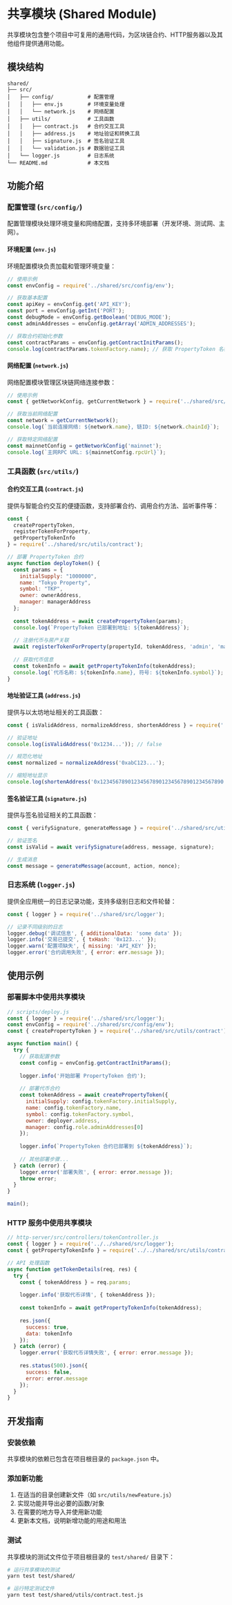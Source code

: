 # 共享模块 (Shared Module)

共享模块包含整个项目中可复用的通用代码，为区块链合约、HTTP服务器以及其他组件提供通用功能。

## 模块结构

```
shared/
├── src/
│   ├── config/           # 配置管理
│   │   ├── env.js        # 环境变量处理
│   │   └── network.js    # 网络配置
│   ├── utils/            # 工具函数
│   │   ├── contract.js   # 合约交互工具
│   │   ├── address.js    # 地址验证和转换工具
│   │   ├── signature.js  # 签名验证工具
│   │   └── validation.js # 数据验证工具
│   └── logger.js         # 日志系统
└── README.md             # 本文档
```

## 功能介绍

### 配置管理 (`src/config/`)

配置管理模块处理环境变量和网络配置，支持多环境部署（开发环境、测试网、主网）。

#### 环境配置 (`env.js`)

环境配置模块负责加载和管理环境变量：

```javascript
// 使用示例
const envConfig = require('../shared/src/config/env');

// 获取基本配置
const apiKey = envConfig.get('API_KEY');
const port = envConfig.getInt('PORT');
const debugMode = envConfig.getBoolean('DEBUG_MODE');
const adminAddresses = envConfig.getArray('ADMIN_ADDRESSES');

// 获取合约初始化参数
const contractParams = envConfig.getContractInitParams();
console.log(contractParams.tokenFactory.name); // 获取 PropertyToken 名称
```

#### 网络配置 (`network.js`)

网络配置模块管理区块链网络连接参数：

```javascript
// 使用示例
const { getNetworkConfig, getCurrentNetwork } = require('../shared/src/config/network');

// 获取当前网络配置
const network = getCurrentNetwork();
console.log(`当前连接网络: ${network.name}, 链ID: ${network.chainId}`);

// 获取特定网络配置
const mainnetConfig = getNetworkConfig('mainnet');
console.log(`主网RPC URL: ${mainnetConfig.rpcUrl}`);
```

### 工具函数 (`src/utils/`)

#### 合约交互工具 (`contract.js`)

提供与智能合约交互的便捷函数，支持部署合约、调用合约方法、监听事件等：

```javascript
const { 
  createPropertyToken, 
  registerTokenForProperty,
  getPropertyTokenInfo 
} = require('../shared/src/utils/contract');

// 部署 PropertyToken 合约
async function deployToken() {
  const params = {
    initialSupply: "1000000",
    name: "Tokyo Property",
    symbol: "TKP",
    owner: ownerAddress,
    manager: managerAddress
  };
  
  const tokenAddress = await createPropertyToken(params);
  console.log(`PropertyToken 已部署到地址: ${tokenAddress}`);
  
  // 注册代币与房产关联
  await registerTokenForProperty(propertyId, tokenAddress, 'admin', 'mainnet');
  
  // 获取代币信息
  const tokenInfo = await getPropertyTokenInfo(tokenAddress);
  console.log(`代币名称: ${tokenInfo.name}, 符号: ${tokenInfo.symbol}`);
}
```

#### 地址验证工具 (`address.js`)

提供与以太坊地址相关的工具函数：

```javascript
const { isValidAddress, normalizeAddress, shortenAddress } = require('../shared/src/utils/address');

// 验证地址
console.log(isValidAddress('0x1234...')); // false

// 规范化地址
const normalized = normalizeAddress('0xabC123...');

// 缩短地址显示
console.log(shortenAddress('0x1234567890123456789012345678901234567890')); // '0x1234...7890'
```

#### 签名验证工具 (`signature.js`)

提供与签名验证相关的工具函数：

```javascript
const { verifySignature, generateMessage } = require('../shared/src/utils/signature');

// 验证签名
const isValid = await verifySignature(address, message, signature);

// 生成消息
const message = generateMessage(account, action, nonce);
```

### 日志系统 (`logger.js`)

提供全应用统一的日志记录功能，支持多级别日志和文件轮替：

```javascript
const { logger } = require('../shared/src/logger');

// 记录不同级别的日志
logger.debug('调试信息', { additionalData: 'some data' });
logger.info('交易已提交', { txHash: '0x123...' });
logger.warn('配置项缺失', { missing: 'API_KEY' });
logger.error('合约调用失败', { error: err.message });
```

## 使用示例

### 部署脚本中使用共享模块

```javascript
// scripts/deploy.js
const { logger } = require('../shared/src/logger');
const envConfig = require('../shared/src/config/env');
const { createPropertyToken } = require('../shared/src/utils/contract');

async function main() {
  try {
    // 获取配置参数
    const config = envConfig.getContractInitParams();
    
    logger.info('开始部署 PropertyToken 合约');
    
    // 部署代币合约
    const tokenAddress = await createPropertyToken({
      initialSupply: config.tokenFactory.initialSupply,
      name: config.tokenFactory.name,
      symbol: config.tokenFactory.symbol,
      owner: deployer.address,
      manager: config.role.adminAddresses[0]
    });
    
    logger.info(`PropertyToken 合约已部署到 ${tokenAddress}`);
    
    // 其他部署步骤...
  } catch (error) {
    logger.error('部署失败', { error: error.message });
    throw error;
  }
}

main();
```

### HTTP 服务中使用共享模块

```javascript
// http-server/src/controllers/tokenController.js
const { logger } = require('../../shared/src/logger');
const { getPropertyTokenInfo } = require('../../shared/src/utils/contract');

// API 处理函数
async function getTokenDetails(req, res) {
  try {
    const { tokenAddress } = req.params;
    
    logger.info('获取代币详情', { tokenAddress });
    
    const tokenInfo = await getPropertyTokenInfo(tokenAddress);
    
    res.json({
      success: true,
      data: tokenInfo
    });
  } catch (error) {
    logger.error('获取代币详情失败', { error: error.message });
    
    res.status(500).json({
      success: false,
      error: error.message
    });
  }
}
```

## 开发指南

### 安装依赖

共享模块的依赖已包含在项目根目录的 `package.json` 中。

### 添加新功能

1. 在适当的目录创建新文件（如 `src/utils/newFeature.js`）
2. 实现功能并导出必要的函数/对象
3. 在需要的地方导入并使用新功能
4. 更新本文档，说明新增功能的用途和用法

### 测试

共享模块的测试文件位于项目根目录的 `test/shared/` 目录下：

```bash
# 运行共享模块的测试
yarn test test/shared/

# 运行特定测试文件
yarn test test/shared/utils/contract.test.js
``` 